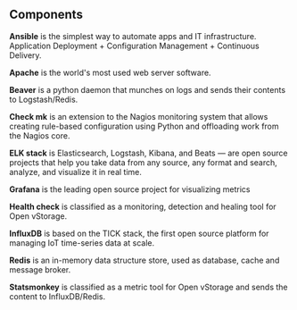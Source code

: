 ## Components

**Ansible** is the simplest way to automate apps and IT infrastructure. Application Deployment + Configuration Management + Continuous Delivery.

**Apache** is the world's most used web server software.

**Beaver** is a python daemon that munches on logs and sends their contents to Logstash/Redis.

**Check mk** is an extension to the Nagios monitoring system that allows creating rule-based configuration using Python and offloading work from the Nagios core.

**ELK stack** is Elasticsearch, Logstash, Kibana, and Beats — are open source projects that help you take data from any source, any format and search, analyze, and visualize it in real time.

**Grafana** is the leading open source project for visualizing metrics

**Health check** is classified as a monitoring, detection and healing tool for Open vStorage.

**InfluxDB** is based on the TICK stack, the first open source platform for managing IoT time-series data at scale.

**Redis** is an in-memory data structure store, used as database, cache and message broker.

**Statsmonkey** is classified as a metric tool for Open vStorage and sends the content to InfluxDB/Redis.